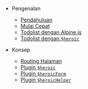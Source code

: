 <!-- docs/_sidebar.md -->

- Pengenalan
    - [Pendahuluan](/)
    - [Mulai Cepat](quickstart.md)
    - [Todolist dengan Alpine.js](todolist.md)
    - [Todolist dengan `$heroic`](todolist-db.md)

- Konsep
    - [Routing Halaman](konsep/page-based-routing.md)
    - [Plugin `$heroic`](konsep/plugin-heroic.md)
    - [Plugin `$heroicForm`](konsep/plugin-heroicform.md)
    - [Plugin `$heroicHelper`](konsep/plugin-heroichelper.md)
